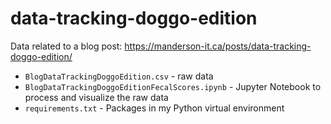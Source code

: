 # data-tracking-doggo-edition

Data related to a blog post: https://manderson-it.ca/posts/data-tracking-doggo-edition/

- `BlogDataTrackingDoggoEdition.csv` - raw data
- `BlogDataTrackingDoggoEditionFecalScores.ipynb` - Jupyter Notebook to process and visualize the raw data
- `requirements.txt` - Packages in my Python virtual environment

